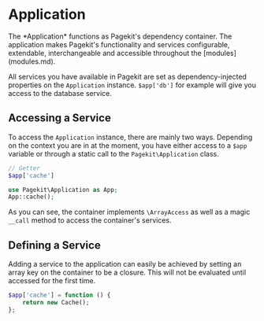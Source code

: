 # Application
<p class="uk-article-lead">The *Application* functions as Pagekit's dependency container. The application makes Pagekit's functionality and services configurable, extendable, interchangeable and accessible throughout the [modules](modules.md).</p>

All services you have available in Pagekit are set as dependency-injected properties on the `Application` instance. `$app['db']` for example will give you access to the database service.

## Accessing a Service
To access the `Application` instance, there are mainly two ways. Depending on the context you are in at the moment, you have either access to a `$app` variable or through a static call to the `Pagekit\Application` class.

```php
// Getter
$app['cache']

use Pagekit\Application as App;
App::cache();
```

As you can see, the container implements `\ArrayAccess` as well as a magic `__call` method to access the container's services.

## Defining a Service
Adding a service to the application can easily be achieved by setting an array key on the container to be a closure. This will not be evaluated until accessed for the first time.

```php
$app['cache'] = function () {
    return new Cache();
};
```
